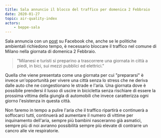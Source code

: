 ```yaml
---
title: Sala annuncio il blocco del traffico per domenica 2 Febbraio
date: 2020-01-27
topic: air-quality-index
actors:
    - beppe-sala
---
```


Sala annuncia con un [post](https://www.facebook.com/beppesalasindaco/posts/2627187940883759) su Facebook che, anche se le politiche ambientali richiedono tempo, è necessario bloccare il traffico nel comune di Milano nella giornata di domenica 2 Febbraio.

> "Milanesi e turisti si preparino a trascorrere una giornata in città a piedi, in bici, sui mezzi pubblici ed elettrici."

Quella che viene presentata come una giornata per cui "prepararsi" è invece un'opportunità per vivere una città senza lo stress che ne deriva dalle auto che ne congestionano le strade e l'aria. Una giornata dove è possibile prendersi il lusso di uscire in bicicletta senza rischiare di essere la prossima vittima della giungla di automobili che invece caratterizza ogni giorno l'esistenza in questa città. 

Non faremo in tempo a pulire l'aria che il traffico ripartirà e continuerà a soffocarci tutti, continuerà ad aumentare il numero di vittime per inquinamento dell'aria, sempre più bambini nasceranno già asmatici, sempre più di noi avranno possibilità sempre più elevate di contrarre un cancro alle vie respiratorie.